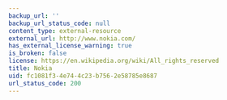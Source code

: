 ```yaml
---
backup_url: ''
backup_url_status_code: null
content_type: external-resource
external_url: http://www.nokia.com/
has_external_license_warning: true
is_broken: false
license: https://en.wikipedia.org/wiki/All_rights_reserved
title: Nokia
uid: fc1081f3-4e74-4c23-b756-2e58785e8687
url_status_code: 200
---
```

